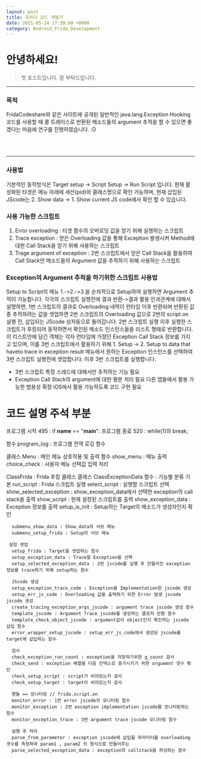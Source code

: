 ```yaml
---
layout: post
title: 프리다 코드 개발기
date: 2021-05-24 17:39:00 +0900
category: Android_Frida_Development
---
```

# 안녕하세요!

> 첫 포스트입니다. 잘 부탁드립니다.

* * *
### 목적
FridaCodeshare와 같은 사이트에 공개된 일반적인 java.lang.Exception Hooking 코드를 사용할 때 콜 트레이스로 반환된 메소드들의 argument 추적을 할 수 있으면 좋겠다는 마음에 연구를 진행하였습니다. :D

<br></br>
* * * 
### 사용법
기본적인 동작방식은
Target setup -> Script Setup -> Run Script 입니다.
현재 활성화된 타겟은 메뉴 아래에 세션(pid)와 클래스명으로 확인 가능하며,
현재 삽입된 JScode는 2. Show data -> 1. Show current JS code에서 확인 할 수 있습니다.

### 사용 가능한 스크립트
1. Error overloading : 타겟 함수의 오버로딩 값을 얻기 위해 실행하는 스크립트
2. Trace exception : 얻은 Overloading 값을 통해 Exception 발생시켜  Method에 대한 Call Stack을 얻기 위해 사용하는 스크립트
3. Trage argument of exception : 2번 스크립트에서 얻은 Call Stack을 활용하여 Call Stack안 메소드들의 Argument 값을 추적하기 위해 사용하는 스크립트

### Exception의 Argument 추적을 하기위한 스크립트 사용법

Setup to Script의 메뉴 1.->2.->3.을 순차적으로 Setup하여 실행하면 Argument 추적이 가능합니다.
각각의 스크립트 실행전에 결과 반환->결과 활용 인과관계에 대해서 설명하면,
1번 스크립트의 결과로 Overloading 내역이 런타임 이후 반환되며 반환된 값 중 추적하려는 값을 셋업하면
2번 스크립트의 Overloading 값으로 2번의 script.on 실행 전, 삽입되는 JScode 상자동으로 들어갑니다.
2번 스크립트 실행 이후 실행한 스크립트가 후킹되어 동작하면서 확인된 메소드 인스턴스들을 리스트 형태로 반환합니다.
이 리스트안에 담긴 객체는 각자 런타임에 가졌던 Exception Call Stack 정보를 가지고 있으며, 이를 3번 스크립트에서
활용하기 위해 1. Setup -> 2. Setup to data that haveto trace in exception result 메뉴에서 원하는 
Exception 인스턴스를 선택하여 3번 스크립트 실행전에 셋업합니다.
이후 3번 스크립트를 실행합니다.

- 3번 스크립트 특정 스레드에 대해서만 추적하는 기능 필요
- Exception Call Stack의 argument에 대한 평문 처리 필요
다른 앱들에서 활용 가능한 범용성 확장
iOS에서 활용 가능하도록 코드 구현 필요


# 코드 설명 주석 부분
프로그램 시작 495 : if __name__ == "__main__":
프로그램 종료 520 : while(1)의 break;

함수
  program_log : 프로그램 전역 로깅 함수

클래스
  Menu : 메인 메뉴 상호작용 및 출력
    함수
      show_menu : 메뉴 출력
      choice_check : 사용자 메뉴 선택값 입력 처리

  ClassFrida : Frida 후킹 클래스
    클래스
      ClassExceptionData
    함수 : 기능별 분류
      기본
      run_script : Frida 스크립트 실행
      select_script : 실행할 스크립트 선택
      show_selected_exception : show_exception_data에서 선택한 exception의 call stack을 출력
      show_script : 현재 설정된 스크립트를 출력
      show_exception_data : Exception 정보를 출력
      setup_is_init : Setup하는 Target의 메소드가 생성자인지 확인

      submenu_show_data : Show_data의 서브 메뉴
      submenu_setup_frida : Setup의 서브 메뉴

     설정 셋업
      setup_frida : Target을 셋업하는 함수
      setup_exception_data : Trace할 Exception을 선택
      setup_selected_exception_data : 2번 jscode를 실행 후 만들어진 exception 정보를 trace하기 위해 setup하는 함수

      JScode 생성
      setup_exception_trace_code : Exception을 Implementation한 jscode 생성
      setup_err_js_code : Overloading 값을 출력하기 위한 Error 발생 jscode jscode 생성
      create_tracing_exception_args_jscode : argument trace jscode 생성 함수
      template_jscode : Argument Trace jscode를 생성하는 클로저 반환 함수
      template_check_object_jscode : argument값이 object인지 확인하는 jscode 삽입 함수
      error_wrapper_setup_jscode : setup_err_js_code에서 생성된 jscode를 target에 삽입하는 함수

      검사
      check_exception_run_count : exception을 저장하기위한 g_count 검사
      check_send : exception 배열을 다음 인덱스로 증가시키기 위한 arguemnt 갯수 확인
      check_setup_script : script가 비어있는지 검사
      check_setup_target : target이 비어있는지 검사

      핸들 == 모니터링 // frida.script.on
      monitor_error : 1번 error jscode의 모니터링 함수
      monitor_exception : 2번 exception implementation jscode를 모니터링하는 함수
      monitor_exception_trace : 3번 argument trace jscode 모니터링 함수

      실행 후 처리
      parse_from_parameter : exception jscode에 삽입될 파라미터를 overloading 갯수를 측정하여 param1 , param2 의 형식으로 만들어주는
      parse_selected_exception_data : exception의 callstack을 파싱하는 함수

